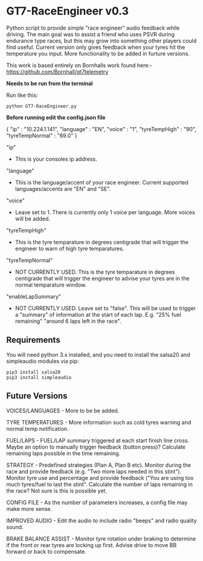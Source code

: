 # GT7-RaceEngineer v0.3
Python script to provide simple "race engineer" audio feedback while driving. The main goal was to assist a friend who uses PSVR during endurance type races, but this may grow into something other players could find useful.
Current version only gives feedback when your tyres hit the temperature you input. More functionality to be added in furture versions.

This work is based entirely on Bornhalls work found here:- https://github.com/Bornhall/gt7telemetry

**Needs to be run from the terminal**

Run like this:

    python GT7-RaceEngineer.py

**Before running edit the config.json file**

{
	"ip" : "10.224.1.141",
	"language" : "EN",
	"voice" : "1",
	"tyreTempHigh" : "90",
	"tyreTempNormal" : "69.0"
}

"ip"
 - This is your consoles ip address.
	
"language"
 - This is the language/accent of your race engineer. Current supported languages/accents are "EN" and "SE".

"voice"
 - Leave set to 1. There is currently only 1 voice per language. More voices will be added.

"tyreTempHigh"
 - This is the tyre temparature in degrees centigrade that will trigger the engineer to warn of high tyre temparatures. 

"tyreTempNormal"
 - NOT CURRENTLY USED. This is the tyre temparature in degrees centigrade that will trigger the engineer to advise your tyres are in the normal temparature window. 

"enableLapSummary"
 - NOT CURRENTLY USED. Leave set to "false". This will be used to trigger a "summary" of information at the start of each lap. E.g. "25% fuel remaining" "around 6 laps left in the race".

## Requirements
You will need python 3.x installed, and you need to install the salsa20 and simpleaudio modules via pip:

    pip3 install salsa20
    pip3 install simpleaudio


## Future Versions

VOICES/LANGUAGES - More to be be added.

TYRE TEMPERATURES - More information such as cold tyres warning and normal temp notification.

FUEL/LAPS - FUEL/LAP summary triggered at each start finish line cross. Maybe an option to manually trigger feedback (button press)?
Calculate remaining laps possible in the time remaining.

STRATEGY - Predefined strategies (Plan A, Plan B etc). Monitor during the race and provide feedback (e.g. "Two more laps needed in this stint"). Monitor tyre use and percentage and provide feedback ("You are using too much tyres/fuel to last the stint". Calculate the number of laps remaining in the race? Not sure is this is possible yet.

CONFIG FILE - As the number of parameters increases, a config file may make more sense.

IMPROVED AUDIO - Edit the audio to include radio "beeps" and radio quality sound.

BRAKE BALANCE ASSIST - Monitor tyre rotation under braking to determine if the front or rear tyres are locking up first. Advise drive to move BB forward or back to compensate.
